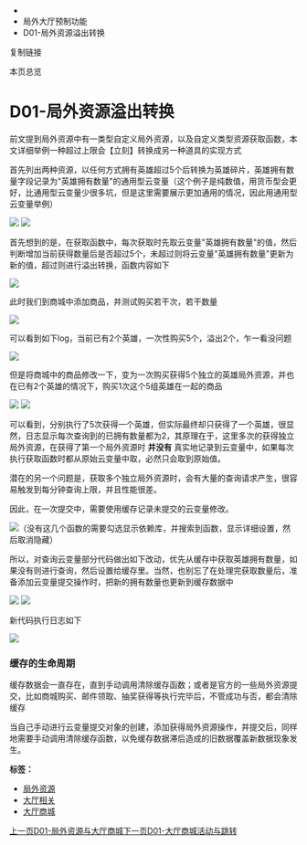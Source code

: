   * [](/)
  * 局外大厅预制功能
  * D01-局外资源溢出转换

复制链接

本页总览

# D01-局外资源溢出转换

前文提到局外资源中有一类型自定义局外资源，以及自定义类型资源获取函数，本文详细举例一种超过上限会【立刻】转换成另一种道具的实现方式

首先列出两种资源，以任何方式拥有英雄超过5个后转换为英雄碎片，英雄拥有数量字段记录为"英雄拥有数量"的通用型云变量（这个例子是纯数值，用货币型会更好，比通用型云变量少很多坑，但是这里需要展示更加通用的情况，因此用通用型云变量举例）

![](/assets/images/12-00fac2489ccdcea80fc9b4621f4e0611.png)
![](/assets/images/13-f764f801ea3c0768e0e74c133e70282c.png)

首先想到的是，在获取函数中，每次获取时先取云变量"英雄拥有数量"的值，然后判断增加当前获得数量后是否超过5个，未超过则将云变量"英雄拥有数量"更新为新的值，超过则进行溢出转换，函数内容如下

![](/assets/images/14-ce95d1b2800b9943db411e90d9039016.png)

此时我们到商城中添加商品，并测试购买若干次，若干数量

![](/assets/images/15-f133bc0264b509e7aa20308b82ba21b1.png)

可以看到如下log，当前已有2个英雄，一次性购买5个，溢出2个，乍一看没问题

![](/assets/images/16-bada686950bb38199d70586e8a6a5d37.png)

但是将商城中的商品修改一下，变为一次购买获得5个独立的英雄局外资源，并也在已有2个英雄的情况下，购买1次这个5组英雄在一起的商品

![](/assets/images/17-8a2e30c9e328d6c77332fb2584c526f4.png)
![](/assets/images/18-7b07934194bf2e86e8253edf6098abb3.png)

可以看到，分别执行了5次获得一个英雄，但实际最终却只获得了一个英雄，很显然，日志显示每次查询到的已拥有数量都为2，其原理在于，这里多次的获得独立局外资源，在获得了第一个局外资源时
**并没有** 真实地记录到云变量中，如果每次执行获取函数时都从原始云变量中取，必然只会取到原始值。

潜在的另一个问题是，获取多个独立局外资源时，会有大量的查询请求产生，很容易触发到每分钟查询上限，并且性能很差。

因此，在一次提交中，需要使用缓存记录未提交的云变量修改。

![](/assets/images/19-63feb6380487319e2b04c9d6253174a6.png)（没有这几个函数的需要勾选显示依赖库，并搜索到函数，显示详细设置，然后取消隐藏）

所以，对查询云变量部分代码做出如下改动，优先从缓存中获取英雄拥有数量，如果没有则进行查询，然后设置给缓存里。当然，也别忘了在处理完获取数量后，准备添加云变量提交操作时，把新的拥有数量也更新到缓存数据中

![](/assets/images/20-8a8189b71af263843f83a732fec88e11.png)
![](/assets/images/21-9ab57624365bab2f3997a34345700e2d.png)

新代码执行日志如下

![](/assets/images/22-b3074dd0c4e9a804a470a3484776c64e.png)

### 缓存的生命周期[​](/Manual/Homepage/CustomLobbyResource#缓存的生命周期 "缓存的生命周期的直接链接")

缓存数据会一直存在，直到手动调用清除缓存函数；或者是官方的一些局外资源提交，比如商城购买、邮件领取、抽奖获得等执行完毕后，不管成功与否，都会清除缓存

当自己手动进行云变量提交对象的创建，添加获得局外资源操作，并提交后，同样地需要手动调用清除缓存函数，以免缓存数据滞后造成的旧数据覆盖新数据现象发生。

**标签：**

  * [局外资源](/tags/局外资源)
  * [大厅相关](/tags/大厅相关)
  * [大厅商城](/tags/大厅商城)

[上一页D01-局外资源与大厅商城](/Manual/Homepage/HomepageStore)[下一页D01-大厅商城活动与跳转](/Manual/Homepage/HomepageStoreNotifiaction)



